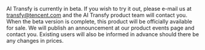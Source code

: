 AI Transfy is currently in beta. If you wish to try it out, please e-mail us at transfy@tencent.com and the AI Transfy product team will contact you.
When the beta version is complete, this product will be officially available for sale.  We will publish an announcement at our product events page and contact you. Existing users will also be informed in advance should there be any changes in prices.
